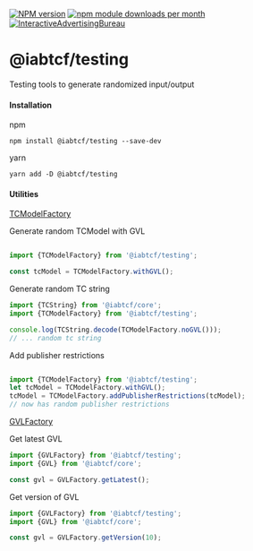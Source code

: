 [![NPM version](https://img.shields.io/npm/v/@iabtcf/testing.svg?style=flat-square)](https://www.npmjs.com/package/@iabtcf/testing)
[![npm module downloads per month](http://img.shields.io/npm/dm/@iabtcf/testing.svg?style=flat)](https://www.npmjs.org/package/@iabtcf/testing)
[![InteractiveAdvertisingBureau](https://circleci.com/gh/InteractiveAdvertisingBureau/iabtcf-es.svg?style=shield)](https://circleci.com/gh/InteractiveAdvertisingBureau/iabtcf-es)

# @iabtcf/testing

Testing tools to generate randomized input/output

#### Installation

npm
```
npm install @iabtcf/testing --save-dev
```

yarn
```
yarn add -D @iabtcf/testing
```

#### Utilities
[TCModelFactory](./src/TCModelFactory.ts)

Generate random TCModel with GVL
```typescript

import {TCModelFactory} from '@iabtcf/testing';

const tcModel = TCModelFactory.withGVL();

```

Generate random TC string

```typescript
import {TCString} from '@iabtcf/core';
import {TCModelFactory} from '@iabtcf/testing';

console.log(TCString.decode(TCModelFactory.noGVL()));
// ... random tc string

```

Add publisher restrictions

```typescript

import {TCModelFactory} from '@iabtcf/testing';
let tcModel = TCModelFactory.withGVL();
tcModel = TCModelFactory.addPublisherRestrictions(tcModel);
// now has random publisher restrictions

```

[GVLFactory](./src/GVLFactory.ts)

Get latest GVL

```typescript
import {GVLFactory} from '@iabtcf/testing';
import {GVL} from '@iabtcf/core';

const gvl = GVLFactory.getLatest();

```

Get version of GVL

```typescript
import {GVLFactory} from '@iabtcf/testing';
import {GVL} from '@iabtcf/core';

const gvl = GVLFactory.getVersion(10);

```
